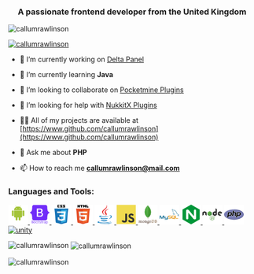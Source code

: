 <h3 align="center">A passionate frontend developer from the United Kingdom</h3>

<p align="left"> <img src="https://komarev.com/ghpvc/?username=callumrawlinson&label=Profile%20views&color=0e75b6&style=flat" alt="callumrawlinson" /> </p>

<p align="left"> <a href="https://github.com/ryo-ma/github-profile-trophy"><img src="https://github-profile-trophy.vercel.app/?username=callumrawlinson" alt="callumrawlinson" /></a> </p>

- 🔭 I’m currently working on [Delta Panel](Https://delta-mc.app)

- 🌱 I’m currently learning **Java**

- 👯 I’m looking to collaborate on [Pocketmine Plugins](Https://www.github.com/callumrawlinson)

- 🤝 I’m looking for help with [NukkitX Plugins](Https://link.com)

- 👨‍💻 All of my projects are available at [https://www.github.com/callumrawlinson](https://www.github.com/callumrawlinson)

- 💬 Ask me about **PHP**

- 📫 How to reach me **callumrawlinson@mail.com**


<h3 align="left">Languages and Tools:</h3>
<p align="left"> <a href="https://developer.android.com" target="_blank"> <img src="https://raw.githubusercontent.com/devicons/devicon/master/icons/android/android-original-wordmark.svg" alt="android" width="40" height="40"/> </a> <a href="https://getbootstrap.com" target="_blank"> <img src="https://raw.githubusercontent.com/devicons/devicon/master/icons/bootstrap/bootstrap-plain-wordmark.svg" alt="bootstrap" width="40" height="40"/> </a> <a href="https://www.w3schools.com/css/" target="_blank"> <img src="https://raw.githubusercontent.com/devicons/devicon/master/icons/css3/css3-original-wordmark.svg" alt="css3" width="40" height="40"/> </a> <a href="https://www.w3.org/html/" target="_blank"> <img src="https://raw.githubusercontent.com/devicons/devicon/master/icons/html5/html5-original-wordmark.svg" alt="html5" width="40" height="40"/> </a> <a href="https://www.java.com" target="_blank"> <img src="https://raw.githubusercontent.com/devicons/devicon/master/icons/java/java-original.svg" alt="java" width="40" height="40"/> </a> <a href="https://developer.mozilla.org/en-US/docs/Web/JavaScript" target="_blank"> <img src="https://raw.githubusercontent.com/devicons/devicon/master/icons/javascript/javascript-original.svg" alt="javascript" width="40" height="40"/> </a> <a href="https://www.mongodb.com/" target="_blank"> <img src="https://raw.githubusercontent.com/devicons/devicon/master/icons/mongodb/mongodb-original-wordmark.svg" alt="mongodb" width="40" height="40"/> </a> <a href="https://www.mysql.com/" target="_blank"> <img src="https://raw.githubusercontent.com/devicons/devicon/master/icons/mysql/mysql-original-wordmark.svg" alt="mysql" width="40" height="40"/> </a> <a href="https://www.nginx.com" target="_blank"> <img src="https://raw.githubusercontent.com/devicons/devicon/master/icons/nginx/nginx-original.svg" alt="nginx" width="40" height="40"/> </a> <a href="https://nodejs.org" target="_blank"> <img src="https://raw.githubusercontent.com/devicons/devicon/master/icons/nodejs/nodejs-original-wordmark.svg" alt="nodejs" width="40" height="40"/> </a> <a href="https://www.php.net" target="_blank"> <img src="https://raw.githubusercontent.com/devicons/devicon/master/icons/php/php-original.svg" alt="php" width="40" height="40"/> </a> <a href="https://unity.com/" target="_blank"> <img src="https://www.vectorlogo.zone/logos/unity3d/unity3d-icon.svg" alt="unity" width="40" height="40"/> </a> </p>

<p><img align="left" src="https://github-readme-stats.vercel.app/api/top-langs?username=callumrawlinson&show_icons=true&locale=en&layout=compact" alt="callumrawlinson" /></p>

<p>&nbsp;<img align="center" src="https://github-readme-stats.vercel.app/api?username=callumrawlinson&show_icons=true&locale=en" alt="callumrawlinson" /></p>

<p><img align="center" src="https://github-readme-streak-stats.herokuapp.com/?user=callumrawlinson&" alt="callumrawlinson" /></p>

